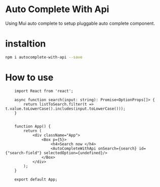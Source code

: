 # Auto Complete With Api 

Using Mui auto complete to setup pluggable auto complete component.

# instaltion 

```bash
npm i autocomplete-with-api --save
```

# How to use 


```tsx
    import React from 'react';

    async function search(input: string): Promise<OptionProps[]> {
        return listToSearch.filter(t => t.value.toLowerCase().includes(input.toLowerCase()));
    }


    function App() {
        return (
            <div className="App">
                <Box p={5}>
                    <h4>Search now </h4>
                    <AutoCompleteWithApi onSearch={search} id={"search-field"} selectedOption={undefined}/>
                </Box>
            </div>
        );
    }

    export default App;
 ```


